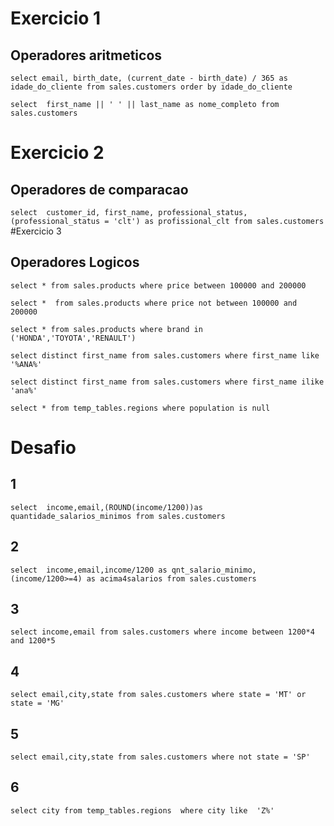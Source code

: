 # Exercicio 1
## Operadores aritmeticos
`
select email,
	birth_date,
	(current_date - birth_date) / 365 as idade_do_cliente
from sales.customers
order by idade_do_cliente
`

`select 
first_name || ' ' || last_name as nome_completo
from sales.customers`

# Exercicio 2
## Operadores de comparacao
`select 
customer_id,
first_name,
professional_status,
(professional_status = 'clt') as profissional_clt
from sales.customers
`
#Exercicio 3
## Operadores Logicos
`select * from sales.products
where price between 100000 and 200000
`

`select * 
from sales.products
where price not between 100000 and 200000
`

`select * from sales.products
where brand in ('HONDA','TOYOTA','RENAULT')
`

`select distinct first_name
from sales.customers
where first_name like '%ANA%'`

`select distinct first_name
from sales.customers
where first_name ilike 'ana%'`

`select * from temp_tables.regions
where population is null`

# Desafio
## 1
`select  income,email,(ROUND(income/1200))as quantidade_salarios_minimos from sales.customers`
## 2
`select  income,email,income/1200 as qnt_salario_minimo,(income/1200>=4) as acima4salarios
from sales.customers`
## 3
`select income,email from sales.customers
where income between 1200*4 and 1200*5`
## 4
`select email,city,state from sales.customers
where state = 'MT' or state = 'MG'`
## 5
`select email,city,state from sales.customers
where not state = 'SP'`
## 6
`select city from temp_tables.regions 
where city like  'Z%'`